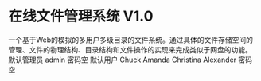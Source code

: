 
在线文件管理系统 V1.0
============
一个基于Web的模拟的多用户多级目录的文件系统。通过具体的文件存储空间的管理、文件的物理结构、目录结构和文件操作的实现来完成类似于网盘的功能。
默认管理员 admin 密码空
默认用户 Chuck Amanda Christina Alexander 密码空